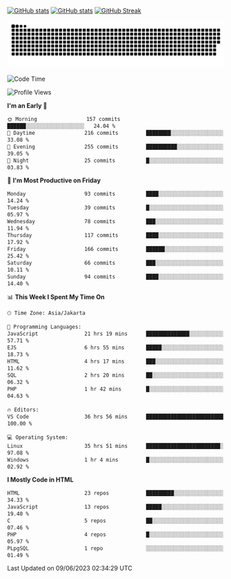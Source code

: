 [![GitHub stats](https://github-readme-stats.vercel.app/api?username=aurelioklv&card_width=500&show_icons=true&rank_icon=github&theme=solarized-dark#gh-dark-mode-only)](https://github.com/anuraghazra/github-readme-stats#gh-dark-mode-only)
[![GitHub stats](https://github-readme-stats.vercel.app/api?username=aurelioklv&card_width=500&show_icons=true&rank_icon=github&theme=buefy#gh-light-mode-only)](https://github.com/anuraghazra/github-readme-stats#gh-light-mode-only)
[![GitHub Streak](https://streak-stats.demolab.com/?user=aurelioklv&card_width=336&theme=solarized-dark)](https://git.io/streak-stats)

<picture>
  <source media="(prefers-color-scheme: dark)" srcset="https://raw.githubusercontent.com/aurelioklv/aurelioklv/snake-output/github-contribution-grid-snake-dark.svg">
  <source media="(prefers-color-scheme: light)" srcset="https://raw.githubusercontent.com/aurelioklv/aurelioklv/snake-output/github-contribution-grid-snake.svg">
  <img alt="github contribution grid snake animation" src="https://raw.githubusercontent.com/aurelioklv/aurelioklv/snake-output/github-contribution-grid-snake.svg">
</picture>

<!--START_SECTION:waka-->
![Code Time](http://img.shields.io/badge/Code%20Time-37%20hrs%206%20mins-blue)

![Profile Views](http://img.shields.io/badge/Profile%20Views-0-blue)

**I'm an Early 🐤** 

```text
🌞 Morning                157 commits         ██████░░░░░░░░░░░░░░░░░░░   24.04 % 
🌆 Daytime                216 commits         ████████░░░░░░░░░░░░░░░░░   33.08 % 
🌃 Evening                255 commits         ██████████░░░░░░░░░░░░░░░   39.05 % 
🌙 Night                  25 commits          █░░░░░░░░░░░░░░░░░░░░░░░░   03.83 % 
```
📅 **I'm Most Productive on Friday** 

```text
Monday                   93 commits          ████░░░░░░░░░░░░░░░░░░░░░   14.24 % 
Tuesday                  39 commits          █░░░░░░░░░░░░░░░░░░░░░░░░   05.97 % 
Wednesday                78 commits          ███░░░░░░░░░░░░░░░░░░░░░░   11.94 % 
Thursday                 117 commits         ████░░░░░░░░░░░░░░░░░░░░░   17.92 % 
Friday                   166 commits         ██████░░░░░░░░░░░░░░░░░░░   25.42 % 
Saturday                 66 commits          ███░░░░░░░░░░░░░░░░░░░░░░   10.11 % 
Sunday                   94 commits          ████░░░░░░░░░░░░░░░░░░░░░   14.40 % 
```


📊 **This Week I Spent My Time On** 

```text
🕑︎ Time Zone: Asia/Jakarta

💬 Programming Languages: 
JavaScript               21 hrs 19 mins      ██████████████░░░░░░░░░░░   57.71 % 
EJS                      6 hrs 55 mins       █████░░░░░░░░░░░░░░░░░░░░   18.73 % 
HTML                     4 hrs 17 mins       ███░░░░░░░░░░░░░░░░░░░░░░   11.62 % 
SQL                      2 hrs 20 mins       ██░░░░░░░░░░░░░░░░░░░░░░░   06.32 % 
PHP                      1 hr 42 mins        █░░░░░░░░░░░░░░░░░░░░░░░░   04.63 % 

🔥 Editors: 
VS Code                  36 hrs 56 mins      █████████████████████████   100.00 % 

💻 Operating System: 
Linux                    35 hrs 51 mins      ████████████████████████░   97.08 % 
Windows                  1 hr 4 mins         █░░░░░░░░░░░░░░░░░░░░░░░░   02.92 % 
```

**I Mostly Code in HTML** 

```text
HTML                     23 repos            █████████░░░░░░░░░░░░░░░░   34.33 % 
JavaScript               13 repos            █████░░░░░░░░░░░░░░░░░░░░   19.40 % 
C                        5 repos             ██░░░░░░░░░░░░░░░░░░░░░░░   07.46 % 
PHP                      4 repos             █░░░░░░░░░░░░░░░░░░░░░░░░   05.97 % 
PLpgSQL                  1 repo              ░░░░░░░░░░░░░░░░░░░░░░░░░   01.49 % 
```




 Last Updated on 09/06/2023 02:34:29 UTC
<!--END_SECTION:waka-->

